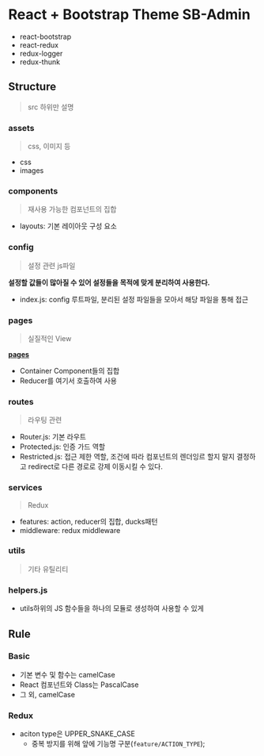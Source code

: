 # React + Bootstrap Theme SB-Admin

- react-bootstrap
- react-redux
- redux-logger
- redux-thunk

## Structure

> src 하위만 설명

### assets

> css, 이미지 등

- css
- images

### components

> 재사용 가능한 컴포넌트의 집합

- layouts: 기본 레이아웃 구성 요소

### config

> 설정 관련 js파일

**설정할 값들이 많아질 수 있어 설정들을 목적에 맞게 분리하여 사용한다.**

- index.js: config 루트파일, 분리된 설정 파일들을 모아서 해당 파일을 통해 접근

### pages

> 실질적인 View

**[pages](./src/pages/README.md)**

- Container Component들의 집합
- Reducer를 여기서 호출하여 사용

### routes

> 라우팅 관련

- Router.js: 기본 라우트
- Protected.js: 인증 가드 역할
- Restricted.js: 접근 제한 역할, 조건에 따라 컴포넌트의 렌더잉르 할지 말지 결정하고 redirect로 다른 경로로 강제 이동시킬 수 있다.

### services

> Redux

- features: action, reducer의 집합, ducks패턴
- middleware: redux middleware

### utils

> 기타 유틸리티

### helpers.js

- utils하위의 JS 함수들을 하나의 모듈로 생성하여 사용할 수 있게

## Rule

### Basic

- 기본 변수 및 함수는 camelCase
- React 컴포넌트와 Class는 PascalCase
- 그 외, camelCase

### Redux

- aciton type은 UPPER_SNAKE_CASE
    - 중복 방지를 위해 앞에 기능명 구분(```feature/ACTION_TYPE```);
